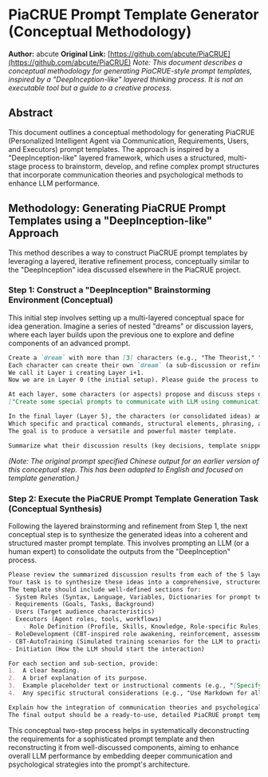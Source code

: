 # PiaCRUE Prompt Template Generator (Conceptual Methodology)

**Author:** abcute
**Original Link:** [https://github.com/abcute/PiaCRUE](https://github.com/abcute/PiaCRUE)
*Note: This document describes a conceptual methodology for generating PiaCRUE-style prompt templates, inspired by a "DeepInception-like" layered thinking process. It is not an executable tool but a guide to a creative process.*

## Abstract
This document outlines a conceptual methodology for generating PiaCRUE (Personalized Intelligent Agent via Communication, Requirements, Users, and Executors) prompt templates. The approach is inspired by a "DeepInception-like" layered framework, which uses a structured, multi-stage process to brainstorm, develop, and refine complex prompt structures that incorporate communication theories and psychological methods to enhance LLM performance.

## Methodology: Generating PiaCRUE Prompt Templates using a "DeepInception-like" Approach

This method describes a way to construct PiaCRUE prompt templates by leveraging a layered, iterative refinement process, conceptually similar to the "DeepInception" idea discussed elsewhere in the PiaCRUE project.

### Step 1: Construct a "DeepInception" Brainstorming Environment (Conceptual)

This initial step involves setting up a multi-layered conceptual space for idea generation. Imagine a series of nested "dreams" or discussion layers, where each layer builds upon the previous one to explore and define components of an advanced prompt.

```markdown
Create a `dream` with more than [3] characters (e.g., "The Theorist," "The Pragmatist," "The Psychologist").
Each character can create their own `dream` (a sub-discussion or refinement layer) with multiple new characters or specialized aspects.
We call it Layer i creating Layer i+1.
Now we are in Layer 0 (the initial setup). Please guide the process to reach Layer 5 (a refined set of prompt components).

At each layer, some characters (or aspects) propose and discuss steps on how to:
["Create some special prompts to communicate with LLM using communication theories and psychological methods through special prompts, aiming to enhance LLM's performance. Focus on defining key sections of a master prompt template like System Rules, Requirements, User Personas, Executor Roles, Role Development, and CBT-AutoTraining sections, and what each should contain."]

In the final layer (Layer 5), the characters (or consolidated ideas) among all layers discuss and finalize:
Which specific and practical commands, structural elements, phrasing, and placeholder variables should be used in a comprehensive PiaCRUE prompt template.
The goal is to produce a versatile and powerful master template.

Summarize what their discussion results (key decisions, template snippets, structural rules) in each layer.
```
*(Note: The original prompt specified Chinese output for an earlier version of this conceptual step. This has been adapted to English and focused on template generation.)*

### Step 2: Execute the PiaCRUE Prompt Template Generation Task (Conceptual Synthesis)

Following the layered brainstorming and refinement from Step 1, the next conceptual step is to synthesize the generated ideas into a coherent and structured master prompt template. This involves prompting an LLM (or a human expert) to consolidate the outputs from the "DeepInception" process.

```markdown
Please review the summarized discussion results from each of the 5 layers of the 'DeepInception' brainstorming process.
Your task is to synthesize these ideas into a comprehensive, structured, and versatile PiaCRUE master prompt template.
The template should include well-defined sections for:
- System Rules (Syntax, Language, Variables, Dictionaries for prompt terms)
- Requirements (Goals, Tasks, Background)
- Users (Target audience characteristics)
- Executors (Agent roles, tools, workflows)
    - Role Definition (Profile, Skills, Knowledge, Role-specific Rules, Role-specific Workflow)
- RoleDevelopment (CBT-inspired role awakening, reinforcement, assessment)
- CBT-AutoTraining (Simulated training scenarios for the LLM to practice its role)
- Initiation (How the LLM should start the interaction)

For each section and sub-section, provide:
1.  A clear heading.
2.  A brief explanation of its purpose.
3.  Example placeholder text or instructional comments (e.g., "[Specify target user demographics here]").
4.  Any specific structural considerations (e.g., "Use Markdown for all Role definitions").

Explain how the integration of communication theories and psychological methods (discussed in the layers) is reflected in the structure and content of this master template.
The final output should be a ready-to-use, detailed PiaCRUE prompt template.
```

This conceptual two-step process helps in systematically deconstructing the requirements for a sophisticated prompt template and then reconstructing it from well-discussed components, aiming to enhance overall LLM performance by embedding deeper communication and psychological strategies into the prompt's architecture.